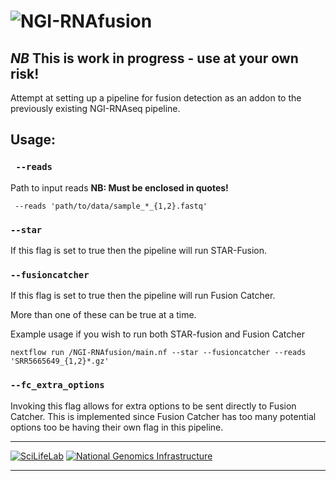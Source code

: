 # ![NGI-RNAfusion](https://raw.githubusercontent.com/SciLifeLab/NGI-RNAfusion/master/docs/images/NGI-RNAfusion_logo.png)

## *NB* This is work in progress - use at your own risk!

Attempt at setting up a pipeline for fusion detection as an addon to the previously existing NGI-RNAseq pipeline.

## Usage:
### ` --reads`
Path to input reads 
**NB: Must be enclosed in quotes!**
```
 --reads 'path/to/data/sample_*_{1,2}.fastq'
```

### `--star`
If this flag is set to true then the pipeline will run STAR-Fusion.

### `--fusioncatcher`

If this flag is set to true then the pipeline will run Fusion Catcher.

More than one of these can be true at a time. 

Example usage if you wish to run both STAR-fusion and Fusion Catcher   
```
nextflow run /NGI-RNAfusion/main.nf --star --fusioncatcher --reads 'SRR5665649_{1,2}*.gz'
```

### `--fc_extra_options`

Invoking this flag allows for extra options to be sent directly to Fusion Catcher. This is implemented since Fusion Catcher has too many potential options too be having their own flag in this pipeline. 

---

[![SciLifeLab](https://raw.githubusercontent.com/SciLifeLab/NGI-RNAfusion/master/docs/images/SciLifeLab_logo.png)](http://www.scilifelab.se/)
[![National Genomics Infrastructure](https://raw.githubusercontent.com/SciLifeLab/NGI-RNAfusion/master/docs/images/NGI_logo.png)](https://ngisweden.scilifelab.se/)

---
